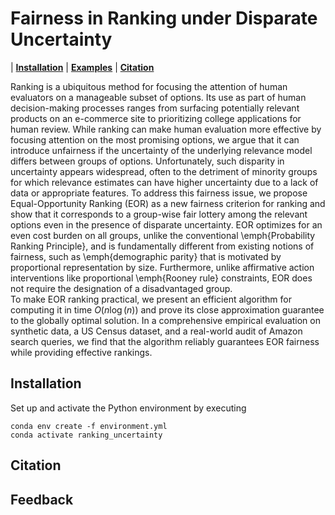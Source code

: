 # Fairness in Ranking under Disparate Uncertainty

| **[Installation](#installation)**
| **[Examples](#examples)**
| **[Citation](#citation)**

Ranking is a ubiquitous method for focusing the attention of human evaluators on a manageable subset of options. Its use as part of human decision-making processes ranges from surfacing potentially relevant products on an e-commerce site to prioritizing college applications for human review. While ranking can make human evaluation more effective by focusing attention on the most promising options, we argue that it can introduce unfairness if the uncertainty of the underlying relevance model differs between groups of options. Unfortunately, such disparity in uncertainty appears widespread, often to the detriment of minority groups for which relevance estimates can have higher uncertainty due to a lack of data or appropriate features. To address this fairness issue, we propose Equal-Opportunity Ranking (EOR) as a new fairness criterion for ranking and show that it corresponds to a group-wise fair lottery among the relevant options even in the presence of disparate uncertainty. 
EOR optimizes for an even cost burden on all groups, unlike the conventional \emph{Probability Ranking Principle}, and is fundamentally different from existing notions of fairness, such as \emph{demographic parity} that is motivated by proportional representation by size. Furthermore, unlike affirmative action interventions like proportional \emph{Rooney rule} constraints, EOR does not require the designation of a disadvantaged group.  
To make EOR ranking practical, we present an efficient algorithm for computing it in time $O(n \log(n))$ and prove its close approximation guarantee to the globally optimal solution. 
In a comprehensive empirical evaluation on synthetic data, a US Census dataset, and a real-world audit of Amazon search queries, we find that the algorithm reliably guarantees EOR fairness while providing effective rankings.

<!-- <img src="./posterior.png" alt="Illustration of Disparate Uncertainty between two groups" width="300"/> -->


<!-- ## Acknowledgements -->



## Installation

Set up and activate the Python environment by executing

```
conda env create -f environment.yml
conda activate ranking_uncertainty
```

<!-- SLURM system can be used to run jobs. An example script for submitting SLURM job is given in ```./scripts/combined_sbatch.sub```.
In the scripts folder, customize the script ```init_env.sh``` for your environment and path. This path is then referenced in ```./scripts/combined_sbatch.sub``` . -->


<!-- ## Examples
Notebook  "Duality Thm1" for evaluating the theorem 6.1 example of cost optimality gap.

Notebook  "Markup_Amazon_Analysis" for analysis of Amazon search queries experiment.

Notebook  "USCensus_experiment" and "Census_plot" for experiment and plotting of USCensus dataset.

Notebook  "Synthetic plots" can be used to run synthetic examples for given $G$ groups and specific expected relevance estimates $P(r_i|D)$. -->

## Citation


## Feedback
